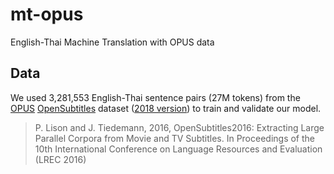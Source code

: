 # mt-opus
English-Thai Machine Translation with OPUS data

## Data
We used 3,281,553 English-Thai sentence pairs (27M tokens) from the [OPUS](http://opus.nlpl.eu/index.php) [OpenSubtitles](http://www.opensubtitles.org/) dataset ([2018 version](http://opus.nlpl.eu/download.php?f=OpenSubtitles/v2018/moses/en-th.txt.zip)) to train and validate our model.


> P. Lison and J. Tiedemann, 2016, OpenSubtitles2016: Extracting Large Parallel Corpora from Movie and TV Subtitles. In Proceedings of the 10th International Conference on Language Resources and Evaluation (LREC 2016)
